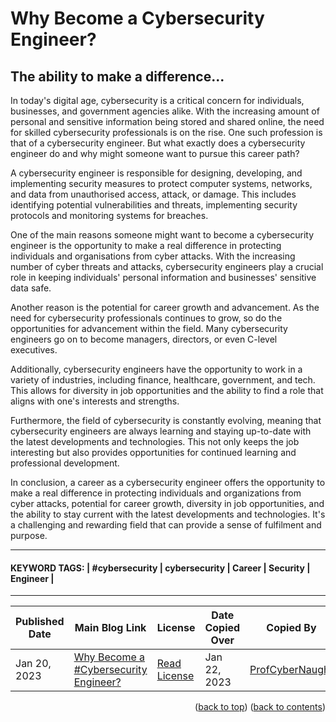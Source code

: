 <!-- HELP NOTICE: This gives the ability to provide 'back to the top links -->
<a name="readme-top"></a>

<!-- **** DO NOT EDIT ABOVE THIS LINE **** -->



<!-- TASK: Add main article title between tags - taken from top of article -->
<!-- MAIN TITLE -->
# Why Become a Cybersecurity Engineer?
<!-- MAIN TITLE -->


<!-- TASK: Add article sub title between tags - taken from top of article underneath main title -->
<!-- SUBTITLE -->
## The ability to make a difference...
<!-- SUBTITLE -->


<!-- TASK: Add article content between tags - taken from main article body -->
<!-- CONTENT -->
In today's digital age, cybersecurity is a critical concern for individuals, businesses, and government agencies alike. With the increasing amount of personal and sensitive information being stored and shared online, the need for skilled cybersecurity professionals is on the rise. One such profession is that of a cybersecurity engineer. But what exactly does a cybersecurity engineer do and why might someone want to pursue this career path?

A cybersecurity engineer is responsible for designing, developing, and implementing security measures to protect computer systems, networks, and data from unauthorised access, attack, or damage. This includes identifying potential vulnerabilities and threats, implementing security protocols and monitoring systems for breaches.

One of the main reasons someone might want to become a cybersecurity engineer is the opportunity to make a real difference in protecting individuals and organisations from cyber attacks. With the increasing number of cyber threats and attacks, cybersecurity engineers play a crucial role in keeping individuals' personal information and businesses' sensitive data safe.

Another reason is the potential for career growth and advancement. As the need for cybersecurity professionals continues to grow, so do the opportunities for advancement within the field. Many cybersecurity engineers go on to become managers, directors, or even C-level executives.

Additionally, cybersecurity engineers have the opportunity to work in a variety of industries, including finance, healthcare, government, and tech. This allows for diversity in job opportunities and the ability to find a role that aligns with one's interests and strengths.

Furthermore, the field of cybersecurity is constantly evolving, meaning that cybersecurity engineers are always learning and staying up-to-date with the latest developments and technologies. This not only keeps the job interesting but also provides opportunities for continued learning and professional development.

In conclusion, a career as a cybersecurity engineer offers the opportunity to make a real difference in protecting individuals and organizations from cyber attacks, potential for career growth, diversity in job opportunities, and the ability to stay current with the latest developments and technologies. It's a challenging and rewarding field that can provide a sense of fulfilment and purpose.
<!-- CONTENT -->


<!-- Required Divider -->
---
<!-- Required Divider -->


<!-- TASK: Add article keywords below - taken from the bottom of each article page -->
<!-- KEYWORDS -->
#### KEYWORD TAGS: | #cybersecurity | cybersecurity | Career | Security | Engineer |
<!-- KEYWORDS -->


<!-- Required Divider -->
---
<!-- Required Divider -->


<!-- FOOTER TABLE -->

<!-- Table containing blog article details - including the person whom copied it over from the main website -->
<!-- TASK: Add the required data fields to the table below -->
| Published Date | Main Blog Link | License | Date Copied Over | Copied By | Written By |
| -------------- | -------------- | ------- | ---------------- | --------- | ---------- |
| Jan 20, 2023 | [Why Become a #Cybersecurity Engineer?](https://profcybernaught.hashnode.dev/why-become-a-cybersecurity-engineer "Why Become a #Cybersecurity Engineer?") | [Read License](./LICENSE.md "License Agreement - Cybersecurity Blog - ProfCyberNaught") | Jan 22, 2023 | [ProfCyberNaught](https://github.com/ProfCyberNaught "ProfCyberNaught on GitHub") | [ProfCyberNaught](https://github.com/ProfCyberNaught "ProfCyberNaught on GitHub") |

<!-- FOOTER TABLE -->



<!-- **** DO NOT EDIT BELOW THIS LINE **** -->

<!-- HELP NOTICE: All pages must end with the 'back to top' and 'back to contents' links -->
<p align="right">(<a href="#readme-top">back to top</a>) (<a href="../../../">back to contents</a>)</p>